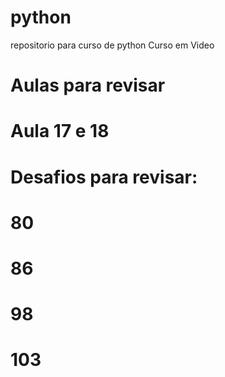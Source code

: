 # python
 repositorio para curso de python Curso em Video

# Aulas para revisar
# Aula 17 e 18

# Desafios para revisar:
# 80
# 86
# 98
# 103






